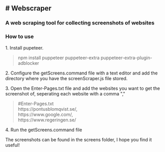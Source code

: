 <h2># Webscraper</h2>
<h3>A web scraping tool for collecting screenshots of websites</h3>

<h3>How to use</h3>

<p>1. Install pupeteer. </p>

<blockquote>npm install puppeteer puppeteer-extra puppeteer-extra-plugin-adblocker</blockquote>

<p>2. Configure the getScreens.command file with a text editor and add the directory where you have the screenScraper.js file stored.</p>

<p>3. Open the Enter-Pages.txt file and add the websites you want to get the screenshot of, seperating each website with a comma ","</p>
<blockquote>#Enter-Pages.txt<br>https://pontusblomqvist.se/,<br> https://www.google.com/,<br> https://www.regeringen.se/</blockquote>

<p>4. Run the getScreens.command file</p>

<p>The screenshots can be found in the screens folder, I hope you find it useful!</p> 
